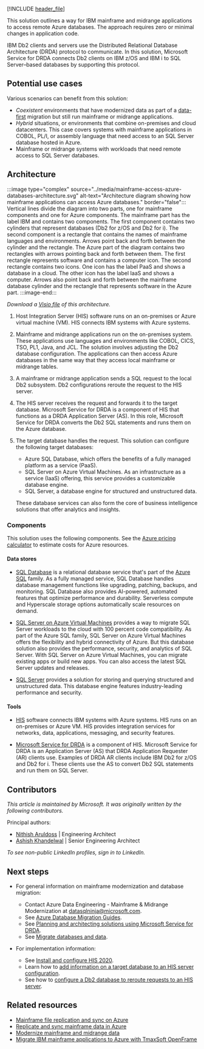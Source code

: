 [!INCLUDE [header_file](../../../includes/sol-idea-header.md)]

This solution outlines a way for IBM mainframe and midrange applications to access remote Azure databases. The approach requires zero or minimal changes in application code.

IBM Db2 clients and servers use the Distributed Relational Database Architecture (DRDA) protocol to communicate. In this solution, Microsoft Service for DRDA connects Db2 clients on IBM z/OS and IBM i to SQL Server–based databases by supporting this protocol.

## Potential use cases

Various scenarios can benefit from this solution:

- *Coexistent* environments that have modernized data as part of a [data-first][Five reasons a data-first strategy works] migration but still run mainframe or midrange applications.
- *Hybrid* situations, or environments that combine on-premises and cloud datacenters. This case covers systems with mainframe applications in COBOL, PL/I, or assembly language that need access to an SQL Server database hosted in Azure.
- Mainframe or midrange systems with workloads that need remote access to SQL Server databases.

## Architecture

:::image type="complex" source="../media/mainframe-access-azure-databases-architecture.svg" alt-text="Architecture diagram showing how mainframe applications can access Azure databases." border="false":::
   Vertical lines divide the diagram into two parts, one for mainframe components and one for Azure components. The mainframe part has the label IBM and contains two components. The first component contains two cylinders that represent databases (Db2 for z/OS and Db2 for i). The second component is a rectangle that contains the names of mainframe languages and environments. Arrows point back and forth between the cylinder and the rectangle. The Azure part of the diagram contains two rectangles with arrows pointing back and forth between them. The first rectangle represents software and contains a computer icon. The second rectangle contains two icons. One icon has the label PaaS and shows a database in a cloud. The other icon has the label IaaS and shows a computer. Arrows also point back and forth between the mainframe database cylinder and the rectangle that represents software in the Azure part.
:::image-end:::

*Download a [Visio file][Visio version of architecture diagram] of this architecture.*

1. Host Integration Server (HIS) software runs on an on-premises or Azure virtual machine (VM). HIS connects IBM systems with Azure systems.

1. Mainframe and midrange applications run on the on-premises system. These applications use languages and environments like COBOL, CICS, TSO, PL1, Java, and JCL. The solution involves adjusting the Db2 database configuration. The applications can then access Azure databases in the same way that they access local mainframe or midrange tables.

1. A mainframe or midrange application sends a SQL request to the local Db2 subsystem. Db2 configurations reroute the request to the HIS server.

1. The HIS server receives the request and forwards it to the target database. Microsoft Service for DRDA is a component of HIS that functions as a DRDA Application Server (AS). In this role, Microsoft Service for DRDA converts the Db2 SQL statements and runs them on the Azure database.

1. The target database handles the request. This solution can configure the following target databases:

   - Azure SQL Database, which offers the benefits of a fully managed platform as a service (PaaS).
   - SQL Server on Azure Virtual Machines. As an infrastructure as a service (IaaS) offering, this service provides a customizable database engine.
   - SQL Server, a database engine for structured and unstructured data.

   These database services can also form the core of business intelligence solutions that offer analytics and insights.

### Components

This solution uses the following components. See the [Azure pricing calculator][Azure pricing calculator] to estimate costs for Azure resources.

#### Data stores

- [SQL Database][What is Azure SQL Database?] is a relational database service that's part of the [Azure SQL][What is Azure SQL?] family. As a fully managed service, SQL Database handles database management functions like upgrading, patching, backups, and monitoring. SQL Database also provides AI-powered, automated features that optimize performance and durability. Serverless compute and Hyperscale storage options automatically scale resources on demand.

- [SQL Server on Azure Virtual Machines][What is SQL Server on Azure Virtual Machines (Windows)] provides a way to migrate SQL Server workloads to the cloud with 100 percent code compatibility. As part of the Azure SQL family, SQL Server on Azure Virtual Machines offers the flexibility and hybrid connectivity of Azure. But this database solution also provides the performance, security, and analytics of SQL Server. With SQL Server on Azure Virtual Machines, you can migrate existing apps or build new apps. You can also access the latest SQL Server updates and releases.

- [SQL Server][SQL Server technical documentation] provides a solution for storing and querying structured and unstructured data. This database engine features industry-leading performance and security.

#### Tools

- [HIS][What is HIS] software connects IBM systems with Azure systems. HIS runs on an on-premises or Azure VM. HIS provides integration services for networks, data, applications, messaging, and security features.

- [Microsoft Service for DRDA][Microsoft Service for DRDA] is a component of HIS. Microsoft Service for DRDA is an Application Server (AS) that DRDA Application Requester (AR) clients use. Examples of DRDA AR clients include IBM Db2 for z/OS and Db2 for i. These clients use the AS to convert Db2 SQL statements and run them on SQL Server.

## Contributors

*This article is maintained by Microsoft. It was originally written by the following contributors.*

Principal authors:

 * [Nithish Aruldoss](https://www.linkedin.com/in/nithish-aruldoss-b4035b2b) | Engineering Architect
 * [Ashish Khandelwal](https://www.linkedin.com/in/ashish-khandelwas-839a851a3) | Senior Engineering Architect

*To see non-public LinkedIn profiles, sign in to LinkedIn.*

## Next steps

- For general information on mainframe modernization and database migration:

  - Contact Azure Data Engineering - Mainframe & Midrange Modernization at [datasqlninja@microsoft.com][Email address for information on mainframe modernization].
  - See [Azure Database Migration Guides][Azure Database Migration Guides].
  - See [Planning and architecting solutions using Microsoft Service for DRDA][Planning and Architecting Solutions Using Microsoft Service for DRDA].
  - See [Migrate databases and data][Migrate databases and data].

- For implementation information:

  - See [Install and configure HIS 2020][Install and configure HIS 2020].
  - Learn how to [add information on a target database to an HIS server configuration][Configuring SQL Server Connections].
  - See how to [configure a Db2 database to reroute requests to an HIS server][Configuring DB2 for z-OS].

## Related resources

- [Mainframe file replication and sync on Azure][Mainframe file replication and sync on Azure]
- [Replicate and sync mainframe data in Azure][Replicate and sync mainframe data in Azure]
- [Modernize mainframe and midrange data][Modernize mainframe and midrange data]
- [Migrate IBM mainframe applications to Azure with TmaxSoft OpenFrame][Migrate IBM mainframe applications to Azure with TmaxSoft OpenFrame]

[Azure Database Migration Guides]: /data-migration
[Azure pricing calculator]: https://azure.microsoft.com/pricing/calculator
[Configuring DB2 for z-OS]: /host-integration-server/core/configuring-db2-for-z-os
[Configuring SQL Server Connections]: /host-integration-server/core/configuring-sql-server-connections
[DRDA]: https://en.wikipedia.org/wiki/DRDA
[Email address for information on mainframe modernization]: mailto:datasqlninja@microsoft.com
[Five reasons a data-first strategy works]: http://www.enterpriseappstoday.com/data-management/5-reasons-a-data-first-strategy-works.html
[Install and configure HIS 2020]: /host-integration-server/install-and-config-guides/installing-his-2020
[Mainframe file replication and sync on Azure]: ./mainframe-azure-file-replication.yml
[Microsoft Service for DRDA]: /host-integration-server/what-is-his#Data
[Migrate databases and data]: /azure/cloud-adoption-framework/infrastructure/mainframe-migration/application-strategies#migrate-databases-and-data
[Migrate IBM mainframe applications to Azure with TmaxSoft OpenFrame]: ./migrate-mainframe-apps-with-tmaxsoft-openframe.yml
[Modernize mainframe and midrange data]: /azure/architecture/example-scenario/mainframe/modernize-mainframe-data-to-azure
[Planning and Architecting Solutions Using Microsoft Service for DRDA]: /host-integration-server/core/planning-and-architecting-solutions-using-microsoft-service-for-drda
[Replicate and sync mainframe data in Azure]: ../../reference-architectures/migration/sync-mainframe-data-with-azure.yml
[SQL Server technical documentation]: /sql/sql-server
[Visio version of architecture diagram]: https://arch-center.azureedge.net/mainframe-access-azure-databases-architecture.vsdx
[What is Azure SQL Database?]: /azure/azure-sql/database/sql-database-paas-overview
[What is Azure SQL?]: /azure/azure-sql/azure-sql-iaas-vs-paas-what-is-overview
[What is HIS]: /host-integration-server/what-is-his
[What is SQL Server on Azure Virtual Machines (Windows)]: /azure/azure-sql/virtual-machines/windows/sql-server-on-azure-vm-iaas-what-is-overview